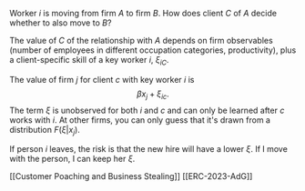 Worker $i$ is moving from firm $A$ to firm $B$. How does client $C$ of $A$ decide whether to also move to $B$?

The value of $C$ of the relationship with $A$ depends on firm observables (number of employees in different occupation categories, productivity), plus a client-specific skill of a key worker $i$, $\xi_{iC}$.

The value of firm $j$ for client $c$ with key worker $i$ is
$$
\beta x_j + \xi_{ic}.
$$
The term $\xi$ is unobserved for both $i$ and $c$ and can only be learned after $c$ works with $i$. At other firms, you can only guess that it's drawn from a distribution $F(\xi|x_j)$. 

If person $i$ leaves, the risk is that the new hire will have a lower $\xi$. If I move with the person, I can keep her $\xi$. 

[[Customer Poaching and Business Stealing]]
[[ERC-2023-AdG]]